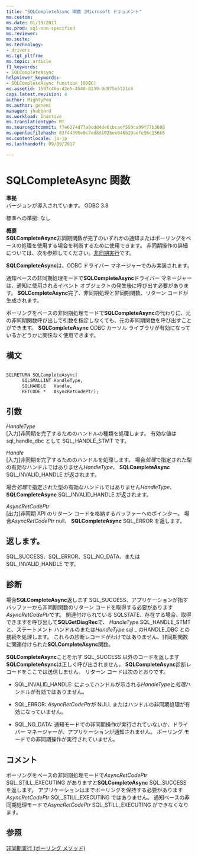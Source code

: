 ```yaml
---
title: "SQLCompleteAsync 関数 |Microsoft ドキュメント"
ms.custom: 
ms.date: 01/19/2017
ms.prod: sql-non-specified
ms.reviewer: 
ms.suite: 
ms.technology:
- drivers
ms.tgt_pltfrm: 
ms.topic: article
f1_keywords:
- SQLCompleteAsync
helpviewer_keywords:
- SQLCompleteAsync function [ODBC]
ms.assetid: 1b97c46a-d2e5-4540-8239-9d975e5321c6
caps.latest.revision: 4
author: MightyPen
ms.author: genemi
manager: jhubbard
ms.workload: Inactive
ms.translationtype: MT
ms.sourcegitcommit: f7e6274d77a9cdd4de6cbcaef559ca99f77b3608
ms.openlocfilehash: 83f44395e0c7ed8d102bee046b19aefe96c156b5
ms.contentlocale: ja-jp
ms.lasthandoff: 09/09/2017

---
```

# <a name="sqlcompleteasync-function"></a>SQLCompleteAsync 関数
**準拠**  
 バージョンが導入されています。 ODBC 3.8  
  
 標準への準拠: なし  
  
 **概要**  
 **SQLCompleteAsync**非同期関数が完了のいずれかの通知またはポーリングをベースの処理を使用する場合を判断するために使用できます。 非同期操作の詳細については、次を参照してください。[非同期実行](../../../odbc/reference/develop-app/asynchronous-execution.md)です。  
  
 **SQLCompleteAsync**は、ODBC ドライバー マネージャーでのみ実装されます。  
  
 通知ベースの非同期処理モードで**SQLCompleteAsync**ドライバー マネージャーは、通知に使用されるイベント オブジェクトの発生後に呼び出す必要があります。 **SQLCompleteAsync**完了、非同期処理と非同期関数、リターン コードが生成されます。  
  
 ポーリングをベースの非同期処理モードで**SQLCompleteAsync**の代わりに、元の非同期関数呼び出しで引数を指定しなくても、元の非同期関数を呼び出すことができます。 **SQLCompleteAsync** ODBC カーソル ライブラリが有効になっているかどうかに関係なく使用できます。  
  
## <a name="syntax"></a>構文  
  
```vb  
  
SQLRETURN SQLCompleteAsync(  
      SQLSMALLINT HandleType,  
      SQLHANDLE   Handle,  
      RETCODE *   AsyncRetCodePtr);  
```  
  
## <a name="arguments"></a>引数  
 *HandleType*  
 [入力]非同期を完了するためのハンドルの種類を処理します。 有効な値は sql_handle_dbc として SQL_HANDLE_STMT です。  
  
 *Handle*  
 [入力]非同期を完了するためのハンドルを処理します。 場合*処理*で指定された型の有効なハンドルではありません*HandleType*、 **SQLCompleteAsync** SQL_INVALID_HANDLE が返されます。  
  
 場合*処理*で指定された型の有効なハンドルではありません*HandleType*、 **SQLCompleteAsync** SQL_INVALID_HANDLE が返されます。  
  
 *AsyncRetCodePtr*  
 [出力]非同期 API のリターン コードを格納するバッファーへのポインター。 場合*AsyncRetCodePtr* null、 **SQLCompleteAsync** SQL_ERROR を返します。  
  
## <a name="returns"></a>返します。  
 SQL_SUCCESS、SQL_ERROR、SQL_NO_DATA、または SQL_INVALID_HANDLE です。  
  
## <a name="diagnostics"></a>診断  
 場合**SQLCompleteAsync**返します SQL_SUCCESS、アプリケーションが指すバッファーから非同期関数のリターン コードを取得する必要があります*AsyncRetCodePtr*です。 関連付けられている SQLSTATE、存在する場合、取得できますを呼び出して**SQLGetDiagRec**で、 *HandleType* SQL_HANDLE_STMT と、ステートメント ハンドルのまたは*HandleType* sql _ のHANDLE_DBC との接続を処理します。 これらの診断レコードがわけではありません、非同期関数に関連付けられた**SQLCompleteAsync**関数。  
  
 **SQLCompleteAsync**ことを示す SQL_SUCCESS 以外のコードを返します**SQLCompleteAsync**は正しく呼び出されません。 **SQLCompleteAsync**診断レコードをここでは送信しません。 リターン コードは次のとおりです。  
  
-   SQL_INVALID_HANDLE: によってハンドルが示される*HandleType*と*処理*ハンドルが有効ではありません。  
  
-   SQL_ERROR: *AsyncRetCodePtr*が NULL またはハンドルの非同期処理が有効になっていません。  
  
-   SQL_NO_DATA: 通知モードでの非同期操作が実行されていないか、ドライバー マネージャーが、アプリケーションが通知されません。 ポーリング モードでの非同期操作が実行されていません。  
  
## <a name="comments"></a>コメント  
 ポーリングをベースの非同期処理モードで*AsyncRetCodePtr* SQL_STILL_EXECUTING がありますと**SQLCompleteAsync** SQL_SUCCESS を返します。 アプリケーションはまでポーリングを保持する必要があります*AsyncRetCodePtr* SQL_STILL_EXECUTING ではありません。 通知ベースの非同期処理モードで*AsyncRetCodePtr* SQL_STILL_EXECUTING ができなくなります。  
  
## <a name="see-also"></a>参照  
 [非同期実行 (ポーリング メソッド)](../../../odbc/reference/develop-app/asynchronous-execution-polling-method.md)


